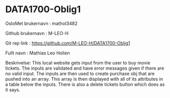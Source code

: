 # DATA1700-Oblig1

OsloMet brukernavn : mathol3482

Github brukernavn : M-LEO-H

Git rep link : https://github.com/M-LEO-H/DATA1700-Oblig1

Fullt navn : Mathias Leo Holien

Beskrivelse: 
This local website gets input from the user to buy movie tickets. The inputs are validated and have error messages given
if there are no valid input. The inputs are then used to create purchase obj that are pushed into an array. This array
is then displayed with all of its attributes in a table below the inputs. There is also a delete tickets button which 
does as it says.